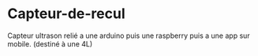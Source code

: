 # Capteur-de-recul
Capteur ultrason relié a une arduino puis une raspberry puis a une app sur mobile. (destiné à une 4L) 
